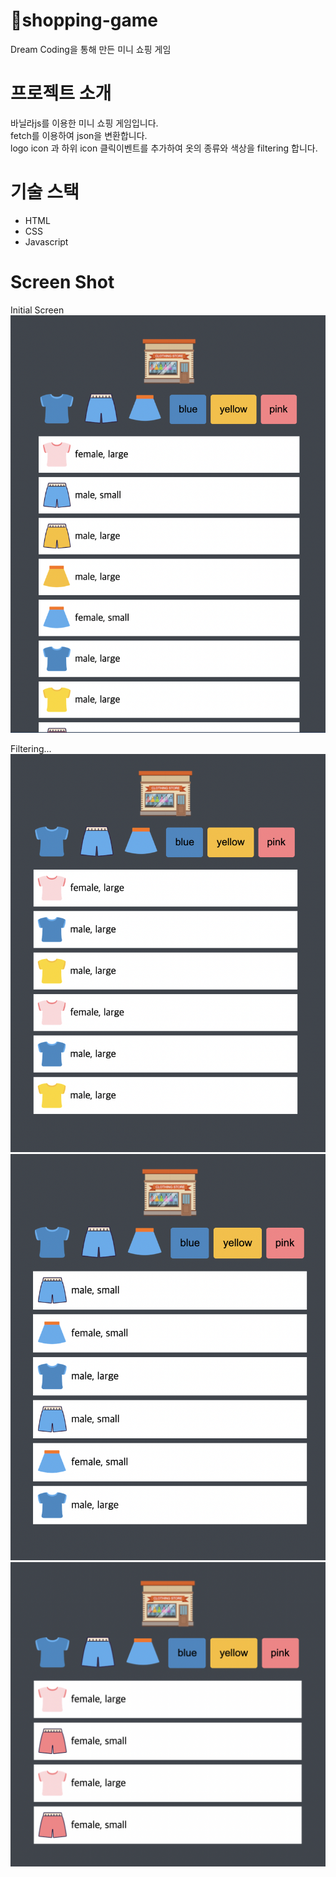 # 🛒shopping-game
Dream Coding을 통해 만든 미니 쇼핑 게임 

# 프로젝트 소개 
바닐라js를 이용한 미니 쇼핑 게임입니다.<br>
fetch를 이용하여 json을 변환합니다.<br>
logo icon 과 하위 icon 클릭이벤트를 추가하여 옷의 종류와 색상을 filtering 합니다.<br>

# 기술 스택 
<ul>
    <li>HTML</li>
    <li>CSS</li>
    <li>Javascript</li>
</ul>

# Screen Shot 
Initial Screen
<img src="img/screenshot1.png">

Filtering...
<img src="img/screenshot2.png">
<img src="img/screenshot3.png">
<img src="img/screenshot4.png">


